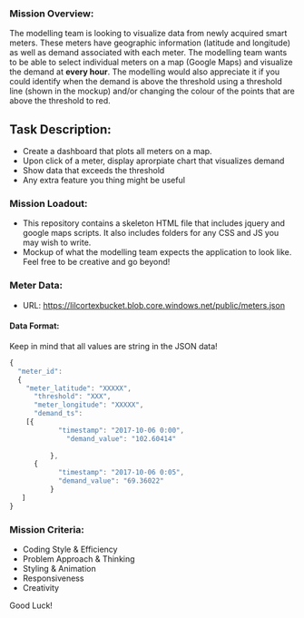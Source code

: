 
### Mission Overview:
The modelling team is looking to visualize data from newly acquired smart meters. These meters have geographic information (latitude and longitude) as well as demand associated with each meter. The modelling team wants to be able to select individual meters on a map (Google Maps) and visualize the demand at **every hour**. The modelling would also appreciate it if you could identify when the demand is above the threshold using a threshold line (shown in the mockup) and/or changing the colour of the points that are above the threshold to red.

## Task Description:
- Create a dashboard that plots all meters on a map.
- Upon click of a meter, display aprorpiate chart that visualizes demand
- Show data that exceeds the threshold
- Any extra feature you thing might be useful

### Mission Loadout:
- This repository contains a skeleton HTML file that includes jquery and google maps scripts. It also includes folders for any CSS and JS you may wish to write.
- Mockup of what the modelling team expects the application to look like. Feel free to be creative and go beyond!

### Meter Data:
- URL: https://lilcortexbucket.blob.core.windows.net/public/meters.json

#### Data Format:
Keep in mind that all values are string in the JSON data!
```javascript
{
  "meter_id": 
  {
    "meter_latitude": "XXXXX", 
	  "threshold": "XXX", 
	  "meter_longitude": "XXXXX", 
	  "demand_ts": 
    [{
		  	"timestamp": "2017-10-06 0:00", 
			  "demand_value": "102.60414"
			  
		  }, 
      {
		  	"timestamp": "2017-10-06 0:05",
		  	"demand_value": "69.36022"
		  }
   ]
}

```

### Mission Criteria:
- Coding Style & Efficiency
- Problem Approach & Thinking
- Styling & Animation
- Responsiveness
- Creativity

Good Luck!
